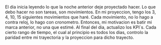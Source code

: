 El dia inicia leyendo lo que la noche anterior deje proyectado hacer. 
Lo que debo hacer no son tareas, son movimientos.
En mi proyeccion, tengo los 3, 4, 10, 15 siguientes movimientos que haré. 
Cada movimiento, no lo hago a contra reloj, lo hago con cronometro. Entonces, mi motivacion es batir mi marca anterior, no una que estimé. 
Al final del dia, actualizo los KPI´s. 
Cada cierto rango de tiempo, el cual al principio es todos los dias, controlo la paridad entre mi trayectoria y la proyeccion para dicho trayecto.
